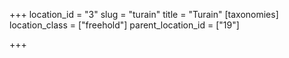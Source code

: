+++
location_id = "3"
slug = "turain"
title = "Turain"
[taxonomies]
location_class = ["freehold"]
parent_location_id = ["19"]

+++



